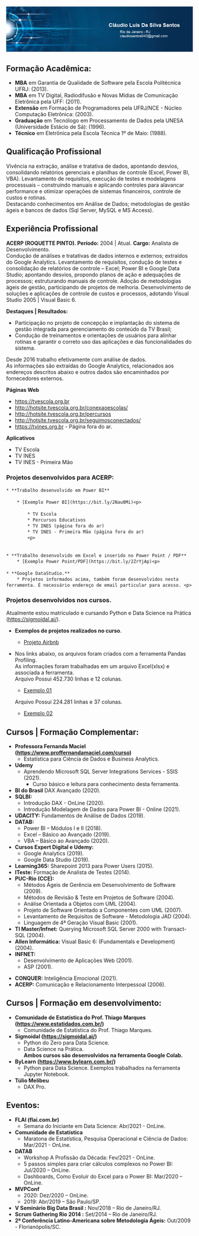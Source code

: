﻿
<p align="center">
<img src="banner05.png">
</p>

## Formação Acadêmica:
* **MBA** em  Garantia de Qualidade de Software pela Escola Politécnica UFRJ: (2013).<br>
* **MBA** em TV Digital, Radiodifusão e Novas Mídias de Comunicação Eletrônica pela UFF: (2011).<br>
* **Extensão** em Formação de Programadores pela UFRJ/NCE - Núcleo Computação Eletrônica: (2003).<br>
* **Graduação** em Tecnólogo em Processamento de Dados pela UNESA (Universidade Estácio de Sá): (1996). <br>
* **Técnico** em Eletrônica pela Escola Técnica 1º de Maio: (1988).
<p>

## Qualificação Profissional
Vivência na extração, análise e tratativa de dados, apontando desvios, consolidando relatórios gerenciais e planilhas de controle (Excel, Power BI, VBA). Levantamento de requisitos, execução de testes e modelagens processuais – construindo manuais e aplicando controles para alavancar performance e otimizar operações de sistemas financeiros, controle de custos e rotinas.<br>
Destacando conhecimentos em Análise de Dados; metodologias de gestão ágeis e bancos de dados (Sql Server, MySQL e MS Access).
<p>

## Experiência Profissional
**ACERP (ROQUETTE PINTO). Período:** 2004 | Atual. **Cargo:** Analista de Desenvolvimento.<br>
Condução de análises e tratativas de dados internos e externos; extraídos do Google Analytics. Levantamento de requisitos, condução de testes e consolidação de relatórios de controle – Excel; Power BI e Google Data Studio; apontando desvios, propondo planos de ação e adequações de processos; estruturando manuais de controle. Adoção de metodologias ágeis de gestão, participando de projetos de melhoria.  Desenvolvimento de soluções e aplicações de controle de custos e processos, adotando Visual Studio 2005 | Visual Basic 6. 
<p>

**Destaques | Resultados:**
* Participação no projeto de concepção e implantação do sistema de gestão integrada para gerenciamento do conteúdo da TV Brasil;
* Condução de treinamentos e orientações de usuários para alinhar rotinas e garantir o correto uso das aplicações e das funcionalidades do sistema.
<p>

Desde 2016 trabalho efetivamente com análise de dados. <br>
As informações são extraídas do Google Analytics, relacionados aos endereços descritos abaixo e outros dados são encaminhados por fornecedores externos.
<p>

**Páginas Web** <p>

* https://tvescola.org.br
* http://hotsite.tvescola.org.br/conexaoescolas/ 
* http://hotsite.tvescola.org.br/percursos 
* http://hotsite.tvescola.org.br/seguimosconectados/
* https://tvines.org.br - Página fora do ar.<p>

**Aplicativos** <p>
* TV Escola 
* TV INES
* TV INES - Primeira Mão <p>


### Projetos desenvolvidos para ACERP:

	* **Trabalho desenvolvido em Power BI**

		* [Exemplo Power BI](https://bit.ly/2Nau0Mi)<p>

			* TV Escola
			* Percursos Educativos 
			* TV INES (página fora do ar)
			* TV INES - Primeira Mão (página fora do ar)
			<p>

	
	* **Trabalho desenvolvido em Excel e inserido no Power Point / PDF**
		* [Exemplo Power Point/PDF](https://bit.ly/2ZrYjAp)<p>

	* **Google DataStudio.**
		* Projetos informados acima, também foram desenvolvidos nesta ferramenta. É necessário endereço de email particular para acesso. <p>
	

### Projetos desenvolvidos nos cursos.<p>

 Atualmente estou matriculado e cursando Python e Data Science na Prática (https://sigmoidal.ai/). <br>
 * **Exemplos de projetos realizados no curso**.<br>
   * [Projeto Airbnb](https://bit.ly/3qs4osv) <p>
 * Nos links abaixo, os arquivos foram criados com a ferramenta Pandas Profiling.<br>
   As informações foram trabalhadas em um arquivo Excel(xlsx) e associada a ferramenta.<br>
   Arquivo Possui 452.730 linhas e 12 colunas.<br>
   * [Exemplo 01](https://bit.ly/3aX7wH6)<br>

   Arquivo Possui 224.281 linhas e 37 colunas.<br>
   * [Exemplo 02]( https://bit.ly/3tgedKW)<br>

## Cursos | Formação Complementar:

* **Professora Fernanda Maciel (https://www.proffernandamaciel.com/curso)** <br>
	* Estatística para Ciência de Dados e Business Analytics. <br>
* **Udemy**
	* Aprendendo Microsoft SQL Server Integrations Services - SSIS (2021).
		* Curso básico e leitura para conhecimento desta ferramenta. <br> 
* **BI do Brasil** DAX Avançado (2020).                <br>
* **SQLBI:** 
	* Introdução DAX - OnLine (2020).           <br>
	* Introdução Modelagem de Dados para Power BI - Online (2021). <br>
* **UDACITY:** Fundamentos de Análise de Dados (2019). <br>
* **DATAB:**
	* Power BI – Módulos I e II (2018).<br>
    * Excel – Básico ao Avançado (2019). <br>
    * VBA – Básico ao Avançado (2020). <br>
* **Cursos Expert Digital e Udemy:**
    * Google Analytics (2019). <br>
	* Google Data Studio (2019). <br>
* **Learning365:** Sharepoint 2013 para Power Users (2015). <br>
* **ITeste:** Formação de Analista de Testes (2014). <br>
* **PUC-Rio (CCE):**
   * Métodos Ágeis de Gerência em Desenvolvimento de Software (2009). <br>
   * Métodos de Revisão & Teste em Projetos de Software (2004). <br>
   * Análise Orientada a Objetos com UML (2004).<br>
   * Projeto de Software Orientado a Componentes com UML (2007). <br>	
   * Levantamento de Requisitos de Software - Metodologia JAD (2004).<br>
   * Linguagem de 4ª Geração Visual Basic (2001).<br>
* **TI Master/Infnet:** Querying Microsoft SQL Server 2000 with Transact-SQL (2004).<br>
* **Allen Informática:** Visual Basic 6: (Fundamentals e Development) (2004).<br>
* **INFNET:**
	* Desenvolvimento de Aplicações Web (2001). <br>
	* ASP (2001). <p> 
* **CONQUER:** Inteligência Emocional (2021). <br>
* **ACERP:** Comunicação e Relacionamento Interpessoal (2006).
<p>


## Cursos | Formação em desenvolvimento:

* **Comunidade de Estatística do Prof. Thiago Marques (https://www.estatidados.com.br/)** <br>
	* Comunidade de Estatística do Prof. Thiago Marques.<br>
* **Sigmoidal (https://sigmoidal.ai/)** <br>
	* Python do Zero para Data Science.<br>
	* Data Science na Prática. <br>
	**Ambos cursos são desenvolvidos na ferramenta Google Colab.**<br>
* **ByLearn (https://www.bylearn.com.br/)** <br>
	* Python para Data Science. Exemplos trabalhados na ferramenta Jupyter Notebook. <br>
* **Túlio Melibeu** <br>
	* DAX Pro. <p><p>
	

## Eventos:
* **FLAI (flai.com.br)**
	* Semana do Iniciante em Data Science: Abr/2021 - OnLine.<br>
* **Comunidade de Estatística**
	* Maratona de Estatística, Pesquisa Operacional e Ciência de Dados: Mar/2021 - OnLine.<br>
* **DATAB**
	* Workshop A Profissão da Década: Fev/2021 - OnLine. <br>
	* 5 passos simples para criar cálculos complexos no Power BI: Jul/2020 – OnLine. <br>
    * Dashboards, Como Evoluir do Excel para o Power BI: Mar/2020 – OnLine. <br>
* **MVPConf**
    * 2020: Dez/2020 – OnLine. <br>
    * 2019: Abr/2019 – São Paulo/SP. <br>
* **V Seminário Big Data Brasil  :** Nov/2018 – Rio de Janeiro/RJ. <br>
* **Scrum Gathering Rio 2014   :** Set/2014 – Rio de Janeiro/RJ. <br>
* **2ª Conferência Latino-Americana sobre Metodologia Ágeis:** Out/2009 - Florianópolis/SC.


